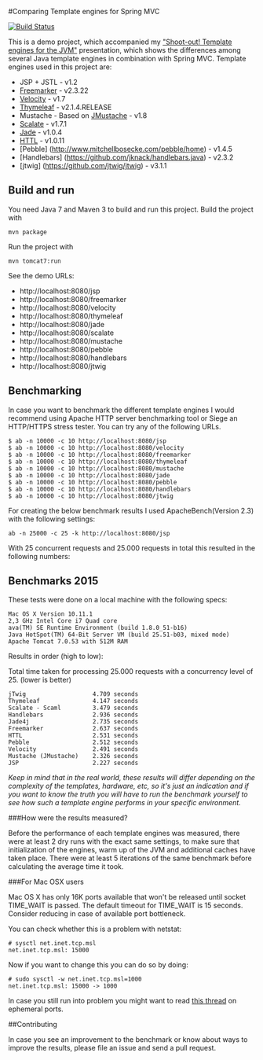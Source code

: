 #Comparing Template engines for Spring MVC

[![Build Status](https://travis-ci.org/jreijn/spring-comparing-template-engines.png?branch=master)](https://travis-ci.org/jreijn/spring-comparing-template-engines)

This is a demo project, which accompanied my ["Shoot-out! Template engines for the JVM"](http://www.slideshare.net/jreijn/comparing-templateenginesjvm) presentation, which shows the differences among several Java template engines in combination with Spring MVC. Template engines used in this project are:

* JSP + JSTL - v1.2
* [Freemarker](http://www.freemarker.org) - v2.3.22
* [Velocity](http://velocity.apache.org) - v1.7
* [Thymeleaf](http://www.thymeleaf.org/) - v2.1.4.RELEASE
* Mustache - Based on [JMustache](https://github.com/samskivert/jmustache) - v1.8
* [Scalate](http://scalate.fusesource.org)  - v1.7.1
* [Jade](https://github.com/neuland/jade4j) - v1.0.4
* [HTTL](http://httl.github.io/en/) - v1.0.11
* [Pebble] (http://www.mitchellbosecke.com/pebble/home) - v1.4.5
* [Handlebars] (https://github.com/jknack/handlebars.java) - v2.3.2
* [jtwig] (https://github.com/jtwig/jtwig) - v3.1.1


## Build and run
You need Java 7 and Maven 3 to build and run this project.
Build the project with

    mvn package

Run the project with

    mvn tomcat7:run

See the demo URLs:

  - http://localhost:8080/jsp
  - http://localhost:8080/freemarker
  - http://localhost:8080/velocity
  - http://localhost:8080/thymeleaf
  - http://localhost:8080/jade
  - http://localhost:8080/scalate
  - http://localhost:8080/mustache
  - http://localhost:8080/pebble
  - http://localhost:8080/handlebars
  - http://localhost:8080/jtwig

## Benchmarking

In case you want to benchmark the different template engines I would recommend using Apache HTTP server benchmarking tool or Siege an HTTP/HTTPS stress tester.
You can try any of the following URLs.

    $ ab -n 10000 -c 10 http://localhost:8080/jsp
    $ ab -n 10000 -c 10 http://localhost:8080/velocity
    $ ab -n 10000 -c 10 http://localhost:8080/freemarker
    $ ab -n 10000 -c 10 http://localhost:8080/thymeleaf
    $ ab -n 10000 -c 10 http://localhost:8080/mustache
    $ ab -n 10000 -c 10 http://localhost:8080/jade
    $ ab -n 10000 -c 10 http://localhost:8080/pebble
    $ ab -n 10000 -c 10 http://localhost:8080/handlebars
    $ ab -n 10000 -c 10 http://localhost:8080/jtwig


For creating the below benchmark results I used ApacheBench(Version 2.3) with the following settings:

```
ab -n 25000 -c 25 -k http://localhost:8080/jsp
```
With 25 concurrent requests and 25.000 requests in total this resulted in the following numbers:


## Benchmarks 2015

These tests were done on a local machine with the following specs:

```
Mac OS X Version 10.11.1
2,3 GHz Intel Core i7 Quad core
ava(TM) SE Runtime Environment (build 1.8.0_51-b16)
Java HotSpot(TM) 64-Bit Server VM (build 25.51-b03, mixed mode)
Apache Tomcat 7.0.53 with 512M RAM
```

Results in order (high to low):

Total time taken for processing 25.000 requests with a concurrency level of 25. (lower is better)

```
jTwig                   4.709 seconds
Thymeleaf               4.147 seconds
Scalate - Scaml         3.479 seconds
Handlebars              2.936 seconds
Jade4j                  2.735 seconds
Freemarker              2.637 seconds
HTTL                    2.531 seconds
Pebble                  2.512 seconds
Velocity                2.491 seconds
Mustache (JMustache)    2.326 seconds
JSP                     2.227 seconds
```

*Keep in mind that in the real world, these results will differ depending on the complexity of the templates, hardware, etc, so it's just an indication and if you want to know the truth you will have to run the benchmark yourself to see how such a template engine performs in your specific environment.*

###How were the results measured?

Before the performance of each template engines was measured, there were at least 2 dry runs with the exact same settings, to make sure that initialization of the engines, warm up of the JVM and additional caches have taken place. There were at least 5 iterations of the same benchmark before calculating the average time it took.

###For Mac OSX users

Mac OS X has only 16K ports available that won't be released until socket
TIME_WAIT is passed. The default timeout for TIME_WAIT is 15 seconds.
Consider reducing in case of available port bottleneck.

You can check whether this is a problem with netstat:

    # sysctl net.inet.tcp.msl
    net.inet.tcp.msl: 15000

Now if you want to change this you can do so by doing:

    # sudo sysctl -w net.inet.tcp.msl=1000
    net.inet.tcp.msl: 15000 -> 1000

In case you still run into problem you might want to read [this thread](http://stackoverflow.com/questions/1216267/ab-program-freezes-after-lots-of-requests-why/1217100#1217100) on ephemeral ports.

##Contributing

In case you see an improvement to the benchmark or know about ways to improve the results, please file an issue and send a pull request.
